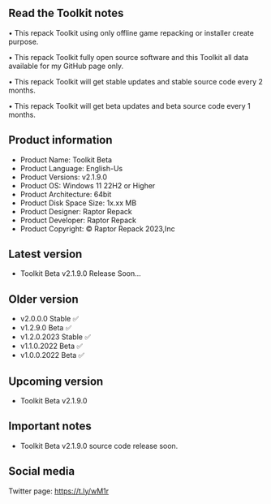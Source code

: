 Read the Toolkit notes
----------------------

• This repack Toolkit using only offline game repacking or installer create purpose.

• This repack Toolkit fully open source software and this Toolkit all data available for my GitHub page only.


• This repack Toolkit will get stable updates and stable source code every 2 months.

• This repack Toolkit will get beta updates and beta source code every 1 months.

Product information
-------------------
- Product Name: Toolkit Beta
- Product Language: English-Us
- Product Versions: v2.1.9.0
- Product OS: Windows 11 22H2 or Higher
- Product Architecture: 64bit
- Product Disk Space Size: 1x.xx MB
- Product Designer: Raptor Repack
- Product Developer: Raptor Repack
- Product Copyright: © Raptor Repack 2023,Inc

Latest version
--------------
- Toolkit Beta v2.1.9.0 Release Soon...

Older version
-------------
- v2.0.0.0 Stable ✅
- v1.2.9.0 Beta ✅
- v1.2.0.2023 Stable ✅
- v1.1.0.2022 Beta ✅
- v1.0.0.2022 Beta ✅

Upcoming version
----------------
- Toolkit Beta v2.1.9.0

Important notes
---------------
- Toolkit Beta v2.1.9.0 source code release soon.

Social media
------------
Twitter page: https://t.ly/wM1r

